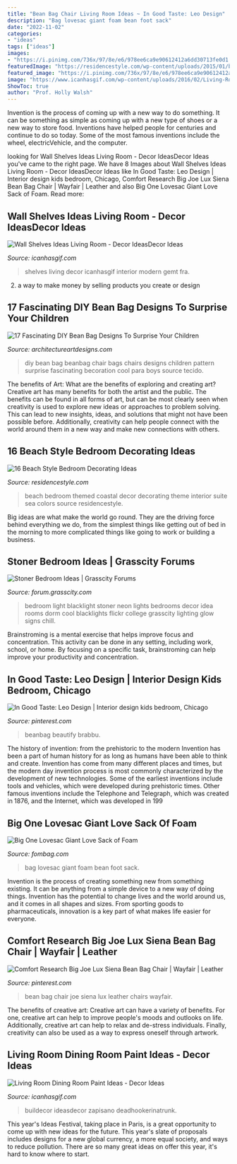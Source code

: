 ```yaml
---
title: "Bean Bag Chair Living Room Ideas ~ In Good Taste: Leo Design"
description: "Bag lovesac giant foam bean foot sack"
date: "2022-11-02"
categories:
- "ideas"
tags: ["ideas"]
images:
- "https://i.pinimg.com/736x/97/8e/e6/978ee6ca9e90612412a6dd30713fe0d1.jpg"
featuredImage: "https://residencestyle.com/wp-content/uploads/2015/01/bedroom-suite.jpg"
featured_image: "https://i.pinimg.com/736x/97/8e/e6/978ee6ca9e90612412a6dd30713fe0d1.jpg"
image: "https://www.icanhasgif.com/wp-content/uploads/2016/02/Living-Room-Dining-Room-Paint-Ideas.jpg"
ShowToc: true
author: "Prof. Holly Walsh"
---
```



Invention is the process of coming up with a new way to do something. It can be something as simple as coming up with a new type of shoes or a new way to store food. Inventions have helped people for centuries and continue to do so today. Some of the most famous inventions include the wheel, electricVehicle, and the computer.

	

		
looking for Wall Shelves Ideas Living Room - Decor IdeasDecor Ideas you've came to the right page. We have 8 Images about Wall Shelves Ideas Living Room - Decor IdeasDecor Ideas like In Good Taste: Leo Design | Interior design kids bedroom, Chicago, Comfort Research Big Joe Lux Siena Bean Bag Chair | Wayfair | Leather and also Big One Lovesac Giant Love Sack of Foam. Read more:
		
    
## Wall Shelves Ideas Living Room - Decor IdeasDecor Ideas

<img loading=lazy src="https://www.icanhasgif.com/wp-content/uploads/2016/03/Wall-Shelves-Ideas-Living-Room-1024x828.jpg" onerror="this.onerror=null;this.src='https://tse3.mm.bing.net/th?id=OIP.dflpojHvIV7nFzcfRZxlmwHaF_&amp;pid=15.1';" alt="Wall Shelves Ideas Living Room - Decor IdeasDecor Ideas">

_Source: icanhasgif.com_

>shelves living decor icanhasgif interior modern gemt fra. 

	

2. a way to make money by selling products you create or design

    
## 17 Fascinating DIY Bean Bag Designs To Surprise Your Children

<img loading=lazy src="http://www.architectureartdesigns.com/wp-content/uploads/2017/02/5-46.jpg" onerror="this.onerror=null;this.src='https://tse1.mm.bing.net/th?id=OIP.8EwTPoJZIQlbp54W2EJjhwHaID&amp;pid=15.1';" alt="17 Fascinating DIY Bean Bag Designs To Surprise Your Children">

_Source: architectureartdesigns.com_

>diy bean bag beanbag chair bags chairs designs children pattern surprise fascinating becoration cool para boys source tecido. 

	

The benefits of Art: What are the benefits of exploring and creating art?
Creative art has many benefits for both the artist and the public. The benefits can be found in all forms of art, but can be most clearly seen when creativity is used to explore new ideas or approaches to problem solving. This can lead to new insights, ideas, and solutions that might not have been possible before. Additionally, creativity can help people connect with the world around them in a new way and make new connections with others.

    
## 16 Beach Style Bedroom Decorating Ideas

<img loading=lazy src="https://residencestyle.com/wp-content/uploads/2015/01/bedroom-suite.jpg" onerror="this.onerror=null;this.src='https://tse1.mm.bing.net/th?id=OIP.u7ZnubJOU783UU_uHDMvqwHaE7&amp;pid=15.1';" alt="16 Beach Style Bedroom Decorating Ideas">

_Source: residencestyle.com_

>beach bedroom themed coastal decor decorating theme interior suite sea colors source residencestyle. 

	

Big ideas are what make the world go round. They are the driving force behind everything we do, from the simplest things like getting out of bed in the morning to more complicated things like going to work or building a business.

    
## Stoner Bedroom Ideas | Grasscity Forums

<img loading=lazy src="http://24.media.tumblr.com/tumblr_m14ultg4WJ1r9jl49o1_500.jpg" onerror="this.onerror=null;this.src='https://tse1.mm.bing.net/th?id=OIP.YL14UjGNZ5ZZExUw3TQWaAHaJ4&amp;pid=15.1';" alt="Stoner Bedroom Ideas | Grasscity Forums">

_Source: forum.grasscity.com_

>bedroom light blacklight stoner neon lights bedrooms decor idea rooms dorm cool blacklights flickr college grasscity lighting glow signs chill. 

	

Brainstroming is a mental exercise that helps improve focus and concentration. This activity can be done in any setting, including work, school, or home. By focusing on a specific task, brainstroming can help improve your productivity and concentration.

    
## In Good Taste: Leo Design | Interior Design Kids Bedroom, Chicago

<img loading=lazy src="https://i.pinimg.com/736x/97/8e/e6/978ee6ca9e90612412a6dd30713fe0d1.jpg" onerror="this.onerror=null;this.src='https://tse2.mm.bing.net/th?id=OIP.7FE5txwU1qIzncFbh41Q9AHaLH&amp;pid=15.1';" alt="In Good Taste: Leo Design | Interior design kids bedroom, Chicago">

_Source: pinterest.com_

>beanbag beautify brabbu. 

	

The history of invention: from the prehistoric to the modern
Invention has been a part of human history for as long as humans have been able to think and create. Invention has come from many different places and times, but the modern day invention process is most commonly characterized by the development of new technologies. Some of the earliest inventions include tools and vehicles, which were developed during prehistoric times. Other famous inventions include the Telephone and Telegraph, which was created in 1876, and the Internet, which was developed in 199
    
## Big One Lovesac Giant Love Sack Of Foam

<img loading=lazy src="https://www.fombag.com/assets/images/Additional Images/addl_7DM_1_love_sack_foam_bag_L.jpg" onerror="this.onerror=null;this.src='https://tse4.mm.bing.net/th?id=OIP.Oa6r4PoZIluOSxWT9wgk-QHaEn&amp;pid=15.1';" alt="Big One Lovesac Giant Love Sack of Foam">

_Source: fombag.com_

>bag lovesac giant foam bean foot sack. 

	

Invention is the process of creating something new from something existing. It can be anything from a simple device to a new way of doing things. Invention has the potential to change lives and the world around us, and it comes in all shapes and sizes. From sporting goods to pharmaceuticals, innovation is a key part of what makes life easier for everyone.

    
## Comfort Research Big Joe Lux Siena Bean Bag Chair | Wayfair | Leather

<img loading=lazy src="https://i.pinimg.com/736x/f7/a0/6d/f7a06d4d24759a4f1146e80337123de9.jpg" onerror="this.onerror=null;this.src='https://tse3.mm.bing.net/th?id=OIP.LyPdIViVAEkZAU8BTK3d5AHaHa&amp;pid=15.1';" alt="Comfort Research Big Joe Lux Siena Bean Bag Chair | Wayfair | Leather">

_Source: pinterest.com_

>bean bag chair joe siena lux leather chairs wayfair. 

	

The benefits of creative art:
Creative art can have a variety of benefits. For one, creative art can help to improve people's moods and outlooks on life. Additionally, creative art can help to relax and de-stress individuals. Finally, creativity can also be used as a way to express oneself through artwork.

    
## Living Room Dining Room Paint Ideas - Decor Ideas

<img loading=lazy src="https://www.icanhasgif.com/wp-content/uploads/2016/02/Living-Room-Dining-Room-Paint-Ideas.jpg" onerror="this.onerror=null;this.src='https://tse3.mm.bing.net/th?id=OIP.fmlHk9ZNNVlGp2xwua-CNwHaEv&amp;pid=15.1';" alt="Living Room Dining Room Paint Ideas - Decor Ideas">

_Source: icanhasgif.com_

>buildecor ideasdecor zapisano deadhookerinatrunk. 

	

This year's Ideas Festival, taking place in Paris, is a great opportunity to come up with new ideas for the future. This year's slate of proposals includes designs for a new global currency, a more equal society, and ways to reduce pollution. There are so many great ideas on offer this year, it's hard to know where to start.

